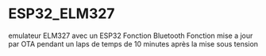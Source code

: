 # ESP32_ELM327
emulateur ELM327 avec un ESP32
Fonction Bluetooth
Fonction mise a jour par OTA pendant un laps de temps de 10 minutes après la mise sous tension
